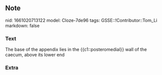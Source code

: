## Note
nid: 1661020713122
model: Cloze-7de96
tags: GSSE::!Contributor::Tom_Li
markdown: false

### Text
<div>
  The base of the appendix lies in the {{c1::posteromedial}} wall
  of the caecum, above its lower end
</div>

### Extra

